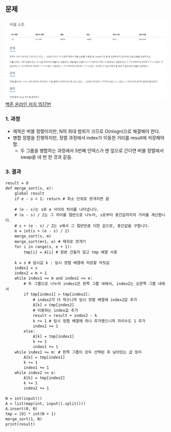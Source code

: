 ## 문제
![Alt text](../img/버블정렬프로그램2.png)   
[백준 온라인 저지 1517번](https://www.acmicpc.net/problem/1517)

### 1. 과정
* 제목은 버블 정렬이지만, N의 최대 범위가 크므로 O(nlogn)으로 해결해야 한다.
* 병합 정렬을 진행하지만, 정렬 과정에서 index가 이동한 거리를 result에 저장해야 함.
  * 두 그룹을 병합하는 과정에서 5번째 인덱스가 맨 앞으로 간다면 버블 정렬에서 swap을 네 번 한 것과 같음.

### 3. 결과
```
result = 0
def merge_sort(s, e):
    global result
    if e - s < 1: return # 최소 단위로 쪼개지면 끝

    # (e - s)는 s와 e 사이의 차이를 나타냅니다.
    # (e - s) / 2는 그 차이를 절반으로 나누어, s로부터 중간값까지의 거리를 계산합니다.
    # s + (e - s) / 2는 s에서 그 절반만큼 더한 값으로, 중간값을 구합니다.
    m = int(s + (e - s) / 2)
    merge_sort(s, m)
    merge_sort(m+1, e) # 재귀로 쪼개기
    for i in range(s, e + 1):
        tmp[i] = A[i] # 원본 건들지 않고 tmp 배열 사용

    k = s # 임시값 k : 임시 정렬 배열에 저장할 자릿값
    index1 = s
    index2 = m + 1
    while index1 <= m and index2 <= e:
        # 두 그룹으로 나누어 index1은 왼쪽 그룹 내에서, index2는 오른쪽 그룹 내에서
        if tmp[index1] > tmp[index2]:
            # index2가 더 작으니까 임시 정렬 배열에 index2값 추가
            A[k] = tmp[index2]
            # 이동하는 index값 추가
            result = result + index2 - k
            k += 1 # 임시 정렬 배열에 하나 추가했으니까 자리수도 1 추가
            index2 += 1
        else:
            A[k] = tmp[index1]
            k += 1
            index1 += 1
    while index1 <= m: # 한쪽 그룹이 모두 선택된 후 남아있는 값 정리
        A[k] = tmp[index1]
        k += 1
        index1 += 1
    while index2 <= e:
        A[k] = tmp[index2]
        k += 1
        index2 += 1

N = int(input())
A = list(map(int, input().split()))
A.insert(0, 0)
tmp = [0] * int(N + 1)
merge_sort(1, N)
print(result)
```